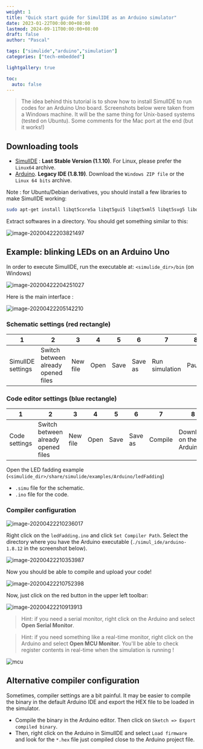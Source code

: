 ```yaml
---
weight: 1
title: "Quick start guide for SimulIDE as an Arduino simulator"
date: 2023-01-22T00:00:00+08:00
lastmod: 2024-09-11T00:00:00+08:00
draft: false
author: "Pascal"

tags: ["simulide","arduino","simulation"]
categories: ["tech-embedded"]

lightgallery: true

toc:
  auto: false
---
```


> The idea behind this tutorial is to show how to install SimulIDE to run codes for an Arduino Uno board. Screenshots below were taken from a Windows machine. It will be the same thing for Unix-based systems (tested on Ubuntu). Some comments for the Mac port at the end (but it works!)

## Downloading tools

- [SimulIDE](https://www.simulide.com/p/downloads.html) : **Last Stable Version (1.1.10)**. For Linux, please prefer the `Linux64` archive. 
- [Arduino](https://www.arduino.cc/en/Main/Software). **Legacy IDE (1.8.19)**. Download the `Windows ZIP file` or the `Linux 64 bits` archive.

Note : for Ubuntu/Debian derivatives, you should install a few libraries to make SimulIDE working:

```bash
sudo apt-get install libqt5core5a libqt5gui5 libqt5xml5 libqt5svg5 libqt5widgets5 libqt5concurrent5 libqt5multimedia5 libqt5multimedia5-plugins libqt5serialport5 libqt5script5 libelf1
```

Extract softwares in a directory. You should get something similar to this:

![image-20200422203821497](../img/simulide-img1.jpg)

## Example: blinking LEDs on an Arduino Uno

In order to execute SimulIDE, run the executable at: `<simulide_dir>/bin` (on Windows)

![image-20200422204251027](../img/simulide-img2.jpg)

Here is the main interface :

![image-20200422205142210](../img/simulide-img3.jpg)

### Schematic settings (red rectangle)

| 1                 | 2                                   | 3        | 4    | 5    | 6       | 7              | 8     |
| ----------------- | ----------------------------------- | -------- | ---- | ---- | ------- | -------------- | ----- |
| SimulIDE settings | Switch between already opened files | New file | Open | Save | Save as | Run simulation | Pause |

### Code editor settings (blue rectangle)

| 1             | 2                                   | 3        | 4    | 5    | 6       | 7       | 8                       |
| ------------- | ----------------------------------- | -------- | ---- | ---- | ------- | ------- | ----------------------- |
| Code settings | Switch between already opened files | New file | Open | Save | Save as | Compile | Download on the Arduino |

Open the LED fadding example (`<simulide_dir>/share/simulide/examples/Arduino/ledFadding`)

- `.simu` file for the schematic.
- `.ino` file for the code.

### Compiler configuration

![image-20200422210236017](../img/simulide-img4.jpg)

Right click on the `ledFadding.ino` and click `Set Compiler Path`. Select the directory where you have the Arduino executable (`./simul_ide/arduino-1.8.12` in the screenshot below).

![image-20200422210353987](../img/simulide-img5.jpg)

Now you should be able to compile and upload your code!

![image-20200422210752398](../img/simulide-img6.jpg)

Now, just click on the red button in the upper left toolbar:

![image-20200422210913913](../img/simulide-img7.jpg)

> Hint: if you need a serial monitor, right click on the Arduino and select **Open Serial Monitor**.

> Hint: if you need something like a real-time monitor, right click on the Arduino and select **Open MCU Monitor**. You'll be able to check register contents in real-time when the simulation is running !

![mcu](../img/simulide-img8.jpg)

## Alternative compiler configuration

Sometimes, compiler settings are a bit painful. It may be easier to compile the binary in the default Arduino IDE and export the HEX file to be loaded in the simulator.

- Compile the binary in the Arduino editor. Then click on `Sketch => Export compiled binary`.
- Then, right click on the Arduino in SimulIDE and select `Load firmware` and look for the `*.hex` file just compiled close to the Arduino project file.